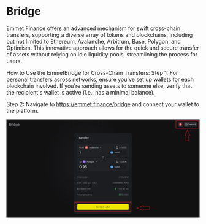 # Bridge

Emmet.Finance offers an advanced mechanism for swift cross-chain transfers, supporting a diverse array of tokens and blockchains, including but not limited to Ethereum, Avalanche, Arbitrum, Base, Polygon, and Optimism. This innovative approach allows for the quick and secure transfer of assets without relying on idle liquidity pools, streamlining the process for users.

How to Use the EmmetBridge for Cross-Chain Transfers:
Step 1: For personal transfers across networks, ensure you've set up wallets for each blockchain involved. If you're sending assets to someone else, verify that the recipient's wallet is active (i.e., has a minimal balance).

Step 2: Navigate to https://emmet.finance/bridge and connect your wallet to the platform.

![Bridge-1](./img/bridge/Bridge1.webp)